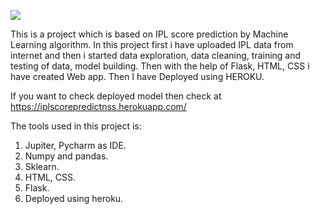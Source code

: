![](https://secureservercdn.net/198.71.233.138/m8l.447.myftpupload.com/wp-content/uploads/2019/11/IPL-HD-Wallpaper.jpg?time=1596383960)

This is a project which is based on IPL score prediction by Machine Learning algorithm.
In this project first i have uploaded IPL data from internet and then i started data exploration, data cleaning, training and testing of data, model building.
Then with the help of Flask, HTML, CSS i have created Web app.
Then I have Deployed using HEROKU.

If you want to check deployed model then check at https://iplscorepredictnss.herokuapp.com/

The tools used in this project is:
1. Jupiter, Pycharm as IDE.
2. Numpy and pandas.
3. Sklearn.
4. HTML, CSS.
5. Flask.
6. Deployed using heroku.
